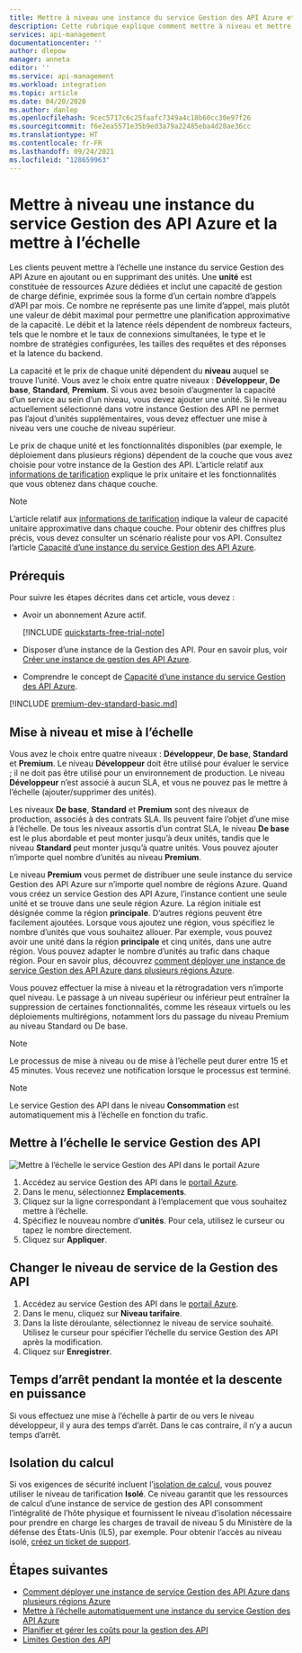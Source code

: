 ```yaml
---
title: Mettre à niveau une instance du service Gestion des API Azure et la mettre à l’échelle | Microsoft Docs
description: Cette rubrique explique comment mettre à niveau et mettre à l’échelle une instance du service Gestion des API Azure.
services: api-management
documentationcenter: ''
author: dlepow
manager: anneta
editor: ''
ms.service: api-management
ms.workload: integration
ms.topic: article
ms.date: 04/20/2020
ms.author: danlep
ms.openlocfilehash: 9cec5717c6c25faafc7349a4c18b60cc30e97f26
ms.sourcegitcommit: f6e2ea5571e35b9ed3a79a22485eba4d20ae36cc
ms.translationtype: HT
ms.contentlocale: fr-FR
ms.lasthandoff: 09/24/2021
ms.locfileid: "128659963"
---
```

# <a name="upgrade-and-scale-an-azure-api-management-instance"></a>Mettre à niveau une instance du service Gestion des API Azure et la mettre à l’échelle  

Les clients peuvent mettre à l’échelle une instance du service Gestion des API Azure en ajoutant ou en supprimant des unités. Une **unité** est constituée de ressources Azure dédiées et inclut une capacité de gestion de charge définie, exprimée sous la forme d’un certain nombre d’appels d’API par mois. Ce nombre ne représente pas une limite d’appel, mais plutôt une valeur de débit maximal pour permettre une planification approximative de la capacité. Le débit et la latence réels dépendent de nombreux facteurs, tels que le nombre et le taux de connexions simultanées, le type et le nombre de stratégies configurées, les tailles des requêtes et des réponses et la latence du backend.

La capacité et le prix de chaque unité dépendent du **niveau** auquel se trouve l’unité. Vous avez le choix entre quatre niveaux : **Développeur**, **De base**, **Standard**, **Premium**. Si vous avez besoin d’augmenter la capacité d’un service au sein d’un niveau, vous devez ajouter une unité. Si le niveau actuellement sélectionné dans votre instance Gestion des API ne permet pas l’ajout d’unités supplémentaires, vous devez effectuer une mise à niveau vers une couche de niveau supérieur.

Le prix de chaque unité et les fonctionnalités disponibles (par exemple, le déploiement dans plusieurs régions) dépendent de la couche que vous avez choisie pour votre instance de la Gestion des API. L’article relatif aux [informations de tarification](https://azure.microsoft.com/pricing/details/api-management/?ref=microsoft.com&utm_source=microsoft.com&utm_medium=docs&utm_campaign=visualstudio) explique le prix unitaire et les fonctionnalités que vous obtenez dans chaque couche. 

>[!NOTE]
>L’article relatif aux [informations de tarification](https://azure.microsoft.com/pricing/details/api-management/?ref=microsoft.com&utm_source=microsoft.com&utm_medium=docs&utm_campaign=visualstudio) indique la valeur de capacité unitaire approximative dans chaque couche. Pour obtenir des chiffres plus précis, vous devez consulter un scénario réaliste pour vos API. Consultez l’article [Capacité d’une instance du service Gestion des API Azure](api-management-capacity.md).

## <a name="prerequisites"></a>Prérequis

Pour suivre les étapes décrites dans cet article, vous devez :

+ Avoir un abonnement Azure actif.

    [!INCLUDE [quickstarts-free-trial-note](../../includes/quickstarts-free-trial-note.md)]

+ Disposer d’une instance de la Gestion des API. Pour en savoir plus, voir [Créer une instance de gestion des API Azure](get-started-create-service-instance.md).

+ Comprendre le concept de [Capacité d’une instance du service Gestion des API Azure](api-management-capacity.md).

[!INCLUDE [premium-dev-standard-basic.md](../../includes/api-management-availability-premium-dev-standard-basic.md)]

## <a name="upgrade-and-scale"></a>Mise à niveau et mise à l’échelle  

Vous avez le choix entre quatre niveaux : **Développeur**, **De base**, **Standard** et **Premium**. Le niveau **Développeur** doit être utilisé pour évaluer le service ; il ne doit pas être utilisé pour un environnement de production. Le niveau **Développeur** n’est associé à aucun SLA, et vous ne pouvez pas le mettre à l’échelle (ajouter/supprimer des unités). 

Les niveaux **De base**, **Standard** et **Premium** sont des niveaux de production, associés à des contrats SLA. Ils peuvent faire l’objet d’une mise à l’échelle. De tous les niveaux assortis d’un contrat SLA, le niveau **De base** est le plus abordable et peut monter jusqu’à deux unités, tandis que le niveau **Standard** peut monter jusqu’à quatre unités. Vous pouvez ajouter n’importe quel nombre d’unités au niveau **Premium**.

Le niveau **Premium** vous permet de distribuer une seule instance du service Gestion des API Azure sur n’importe quel nombre de régions Azure. Quand vous créez un service Gestion des API Azure, l’instance contient une seule unité et se trouve dans une seule région Azure. La région initiale est désignée comme la région **principale**. D’autres régions peuvent être facilement ajoutées. Lorsque vous ajoutez une région, vous spécifiez le nombre d’unités que vous souhaitez allouer. Par exemple, vous pouvez avoir une unité dans la région **principale** et cinq unités, dans une autre région. Vous pouvez adapter le nombre d’unités au trafic dans chaque région. Pour en savoir plus, découvrez [comment déployer une instance de service Gestion des API Azure dans plusieurs régions Azure](api-management-howto-deploy-multi-region.md).

Vous pouvez effectuer la mise à niveau et la rétrogradation vers n’importe quel niveau. Le passage à un niveau supérieur ou inférieur peut entraîner la suppression de certaines fonctionnalités, comme les réseaux virtuels ou les déploiements multirégions, notamment lors du passage du niveau Premium au niveau Standard ou De base.

> [!NOTE]
> Le processus de mise à niveau ou de mise à l’échelle peut durer entre 15 et 45 minutes. Vous recevez une notification lorsque le processus est terminé.

> [!NOTE]
> Le service Gestion des API dans le niveau **Consommation** est automatiquement mis à l’échelle en fonction du trafic.

## <a name="scale-your-api-management-service"></a>Mettre à l’échelle le service Gestion des API

![Mettre à l’échelle le service Gestion des API dans le portail Azure](./media/upgrade-and-scale/portal-scale.png)

1. Accédez au service Gestion des API dans le [portail Azure](https://portal.azure.com/).
2. Dans le menu, sélectionnez **Emplacements**.
3. Cliquez sur la ligne correspondant à l’emplacement que vous souhaitez mettre à l’échelle.
4. Spécifiez le nouveau nombre d’**unités**. Pour cela, utilisez le curseur ou tapez le nombre directement.
5. Cliquez sur **Appliquer**.

## <a name="change-your-api-management-service-tier"></a>Changer le niveau de service de la Gestion des API

1. Accédez au service Gestion des API dans le [portail Azure](https://portal.azure.com/).
2. Dans le menu, cliquez sur **Niveau tarifaire**.
3. Dans la liste déroulante, sélectionnez le niveau de service souhaité. Utilisez le curseur pour spécifier l’échelle du service Gestion des API après la modification.
4. Cliquez sur **Enregistrer**.

## <a name="downtime-during-scaling-up-and-down"></a>Temps d’arrêt pendant la montée et la descente en puissance
Si vous effectuez une mise à l’échelle à partir de ou vers le niveau développeur, il y aura des temps d’arrêt. Dans le cas contraire, il n’y a aucun temps d’arrêt. 

## <a name="compute-isolation"></a>Isolation du calcul
Si vos exigences de sécurité incluent l’[isolation de calcul](../azure-government/azure-secure-isolation-guidance.md#compute-isolation), vous pouvez utiliser le niveau de tarification **Isolé**. Ce niveau garantit que les ressources de calcul d’une instance de service de gestion des API consomment l’intégralité de l’hôte physique et fournissent le niveau d’isolation nécessaire pour prendre en charge les charges de travail de niveau 5 du Ministère de la défense des États-Unis (IL5), par exemple. Pour obtenir l’accès au niveau isolé, [créez un ticket de support](../azure-portal/supportability/how-to-create-azure-support-request.md). 



## <a name="next-steps"></a>Étapes suivantes

- [Comment déployer une instance de service Gestion des API Azure dans plusieurs régions Azure](api-management-howto-deploy-multi-region.md)
- [Mettre à l’échelle automatiquement une instance du service Gestion des API Azure](api-management-howto-autoscale.md)
- [Planifier et gérer les coûts pour la gestion des API](plan-manage-costs.md)
- [Limites Gestion des API](../azure-resource-manager/management/azure-subscription-service-limits.md#api-management-limits)